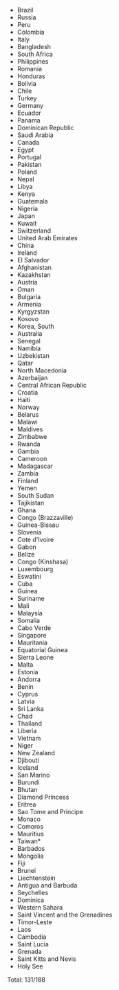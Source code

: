 * Brazil
* Russia
* Peru
* Colombia
* Italy
* Bangladesh
* South Africa
* Philippines
* Romania
* Honduras
* Bolivia
* Chile
* Turkey
* Germany
* Ecuador
* Panama
* Dominican Republic
* Saudi Arabia
* Canada
* Egypt
* Portugal
* Pakistan
* Poland
* Nepal
* Libya
* Kenya
* Guatemala
* Nigeria
* Japan
* Kuwait
* Switzerland
* United Arab Emirates
* China
* Ireland
* El Salvador
* Afghanistan
* Kazakhstan
* Austria
* Oman
* Bulgaria
* Armenia
* Kyrgyzstan
* Kosovo
* Korea, South
* Australia
* Senegal
* Namibia
* Uzbekistan
* Qatar
* North Macedonia
* Azerbaijan
* Central African Republic
* Croatia
* Haiti
* Norway
* Belarus
* Malawi
* Maldives
* Zimbabwe
* Rwanda
* Gambia
* Cameroon
* Madagascar
* Zambia
* Finland
* Yemen
* South Sudan
* Tajikistan
* Ghana
* Congo (Brazzaville)
* Guinea-Bissau
* Slovenia
* Cote d'Ivoire
* Gabon
* Belize
* Congo (Kinshasa)
* Luxembourg
* Eswatini
* Cuba
* Guinea
* Suriname
* Mali
* Malaysia
* Somalia
* Cabo Verde
* Singapore
* Mauritania
* Equatorial Guinea
* Sierra Leone
* Malta
* Estonia
* Andorra
* Benin
* Cyprus
* Latvia
* Sri Lanka
* Chad
* Thailand
* Liberia
* Vietnam
* Niger
* New Zealand
* Djibouti
* Iceland
* San Marino
* Burundi
* Bhutan
* Diamond Princess
* Eritrea
* Sao Tome and Principe
* Monaco
* Comoros
* Mauritius
* Taiwan*
* Barbados
* Mongolia
* Fiji
* Brunei
* Liechtenstein
* Antigua and Barbuda
* Seychelles
* Dominica
* Western Sahara
* Saint Vincent and the Grenadines
* Timor-Leste
* Laos
* Cambodia
* Saint Lucia
* Grenada
* Saint Kitts and Nevis
* Holy See

Total: 131/188